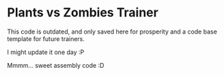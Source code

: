 Plants vs Zombies Trainer
===========

This code is outdated, and only saved here for prosperity and a code base template for future trainers. 

I might update it one day :P

Mmmm... sweet assembly code :D
